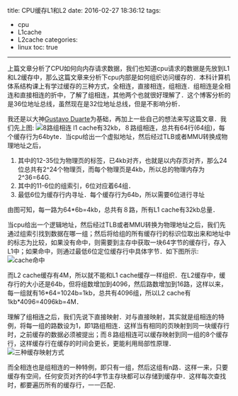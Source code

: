 title: CPU缓存L1和L2
date: 2016-02-27 18:36:12
tags:
- cpu
- L1cache
- L2cache
categories:
- linux
toc: true

---

上篇文章分析了CPU如何向内存请求数据，我们也知道cpu请求的数据是先放到L1和L2缓存中，那么这篇文章来分析下cpu内部是如何组织访问缓存的．本科计算机体系结构课上有学过缓存的三种方式，全相连，直接相连，组相连．组相连是全相连和直接相连的折中，了解了组相连，其他两个也就很好理解了．这个博客分析的是36位地址总线，虽然现在是32位地址总线，但是不影响分析．

我还是以大神[Gustavo Duarte](http://duartes.org/gustavo/blog/post/intel-cpu-caches/ "")为基础，再加上一些自己的想法来写这篇文章．我们先上图:
![8路组相连](http://7xjnip.com1.z0.glb.clouddn.com/ldw-%E9%80%89%E5%8C%BA_061.png "")
l1 cache有32kb，８路组相连，总共有64行(64组)，每个缓存行为64byte．当cpu给出一个虚拟地址，然后经过TLB或者MMU转换成物理地址之后，
1. 其中的12-35位为物理页的标签，已4kb对齐，也就是以内存页对齐，那么24位总共有2^24个物理页，而每个物理页是4kb，所以总的物理内存为2^36=64G.
2. 其中的11-6位的组索引，6位对应着64组．
3. 最低6位为缓存行内寻址．每个缓存行为64b，所以需要6位进行寻址

由图可知，每一路为64*6b=4kb，总共有８路，所有L1 cache有32kb总量．

当cpu给出一个逻辑地址，然后经过TLB或者MMU转换为物理地址之后，我们先通过组索引找到数据在哪一组；然后将给组的所有缓存行的标识位取出来和地址中的标志为比较，如果没有命中，则需要到主存中获取一块64字节的缓存行，存入L1中；如果命中，则通过最低6位定位缓存行中具体字节．如下图所示:
![cache命中](http://7xjnip.com1.z0.glb.clouddn.com/ldw-%E9%80%89%E5%8C%BA_062.png "")

而L2 cache缓存有4M，所以就不能和L1 cache缓存一样组织．在L2缓存中，缓存行的大小还是64b，但将组数增加到4096，然后路数增加到16路，这样以来，每一组就有16\*64=1024b=1kb，总共有4096组，所以L2 cache有1kb*4096=4096kb=4M．

理解了组相连之后，我们先说下直接映射．对与直接映射，其实就是组相连的特例，将每一组的路数设为1，即1路组相连．这样当有相同的页映射到同一块缓存行时，之前缓存的数据必须被提出；而８路组相连可以缓存映射到同一组的8个缓存行，这样缓存行在缓存的时间会更长，更能利用局部性原理．
![三种缓存映射方式](http://7xjnip.com1.z0.glb.clouddn.com/ldw-%E9%80%89%E5%8C%BA_063.png "")

而全相连也是组相连的一种特例，即只有一组，然后这组有n路．这样一来，只要缓存有空间，任何安页对齐的64字节主存块都可以存储到缓存中．这样每次查找时，都要遍历所有的缓存行，一一匹配．






























